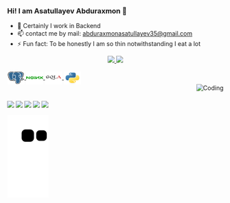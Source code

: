### Hi! I am Asatullayev Abduraxmon 👋


- 🔭 Certainly I work in Backend
- 📫 contact me by mail: abduraxmonasatullayev35@gmail.com
- ⚡ Fun fact: To be honestly I am so thin notwithstanding I eat a lot

<div align="center">
  <a href="https://beacons.ai/abduraxmonnn">
  <img height="180em" src="https://github-readme-stats.vercel.app/api?username=abduraxmonnn&show_icons=true&theme=cobalt&include_all_commits=true&count_private=true"/>
  <img height="180em" src="https://github-readme-stats.vercel.app/api/top-langs/?username=abduraxmonnn&layout=compact&langs_count=7&theme=cobalt"/>
</div>
<div style="display: inline_block"><br>
  <img align="center" alt="Rafa-Postgresql" height="30" width="40" src="https://raw.githubusercontent.com/devicons/devicon/master/icons/postgresql/postgresql-original.svg">
  <img align="center" alt="Rafa-Nginx" height="30" width="40" src="https://raw.githubusercontent.com/devicons/devicon/master/icons/nginx/nginx-original.svg">
  <img align="center" alt="Rafa-SqlAlchemy" height="30" width="40" src="https://raw.githubusercontent.com/devicons/devicon/master/icons/sqlalchemy/sqlalchemy-original.svg">
  <img align="center" alt="Rafa-Python" height="30" width="40" src="https://raw.githubusercontent.com/devicons/devicon/master/icons/python/python-original.svg">
</div>
 <img align="right" alt="Coding" height="150" src="https://jonchaisson.files.wordpress.com/2017/07/anime-music-listening.gif"> 
 
  #
  
 <div> 
  <a href="https://instagram.com/1.abduraxmon" target="_blank"><img src="https://img.shields.io/badge/-Instagram-%23E4405F?style=for-the-badge&logo=instagram&logoColor=white" target="_blank"></a>
 <a href="https://discord.com/users/718718971116912641" target="_blank"><img src="https://img.shields.io/badge/Discord-7289DA?style=for-the-badge&logo=discord&logoColor=white" target="_blank"></a>
 <a href="https://t.me/Asatullayev/" target="_blank"><img src="https://img.shields.io/badge/Telegram-2CA5E0?style=for-the-badge&logo=telegram&logoColor=white" target="_blank"></a> 
 <a href = "mailto:contatorafaballerini@gmail.com"><img src="https://img.shields.io/badge/-Gmail-%23333?style=for-the-badge&logo=gmail&logoColor=red" target="_blank"></a>
 <a href = "https://gitlab.com/Abduraxmonnn"><img src="https://img.shields.io/badge/GitLab-330F63?style=for-the-badge&logo=gitlab&logoColor=white" target="_blank"></a>
   
 
  ![Snake animation](https://github.com/rafaballerini/rafaballerini/blob/output/github-contribution-grid-snake.svg)
 
</div>
